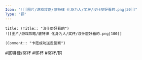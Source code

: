 ```yaml
---
Icon: "![[图片/游戏攻略/底特律 化身为人/奖杯/沒什麼好看的.png|30]]"
Type: "铜"
---
```

```ad-common-bronze-trophy
title: (Title:: "沒什麼好看的")
![[图片/游戏攻略/底特律 化身为人/奖杯/沒什麼好看的.png|100]]

(Comment:: "卡菈成功送走警察")
```

#底特律/奖杯 #奖杯 #奖杯/铜
